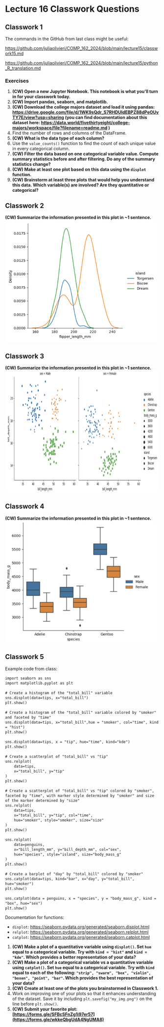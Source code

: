# Lecture 16 Classwork Questions

## Classwork 1

The commands in the GitHub from last class might be useful: 

https://github.com/juliaolivieri/COMP_162_2024/blob/main/lecture15/classwork15.md

https://github.com/juliaolivieri/COMP_162_2024/blob/main/lecture15/python_R_translation.md

### Exercises 

1. **(CW) Open a new Jupyter Notebook. This notebook is what you'll turn in for your classwork today.**
1. **(CW) Import pandas, seaborn, and matplotlib.**
1. **(CW) Download the college majors dataset and load it using pandas: https://drive.google.com/file/d/1WK9sQdr_S7RHDUIdEBPZ88dPeOUvTY7E/view?usp=sharing (you can find documentation about this dataset here: https://data.world/fivethirtyeight/college-majors/workspace/file?filename=readme.md
)**
1. Find the number of rows and columns of the DataFrame.
1. **(CW) What is the data type of each column?**
1. Use the `value_counts()`  function to find the count of each unique value in every categorical column.
1. **(CW) Filter the data based on one categorical variable value. Compute summary statistics before and after filtering. Do any of the summary statistics change?**
1. **(CW) Make at least one plot based on this data using the `displot` function.**
1. **(CW) Brainstorm at least three plots that would help you understand this data. Which variable(s) are involved? Are they quantitative or categorical?**

## Classwork 2

**(CW) Summarize the information presented in this plot in ~1 sentence.**
<img src="https://raw.githubusercontent.com/juliaolivieri/COMP_162_2024/main/lecture16/flipper_density.png" height="400" />

## Classwork 3

**(CW) Summarize the information presented in this plot in ~1 sentence.**
<img src="https://raw.githubusercontent.com/juliaolivieri/COMP_162_2024/main/lecture16/example_scatter.png" height="400" />

## Classwork 4

**(CW) Summarize the information presented in this plot in ~1 sentence.**
<img src="https://raw.githubusercontent.com/juliaolivieri/COMP_162_2024/main/lecture16/example_box.png" height="400" />

## Classwork 5

Example code from class:

```
import seaborn as sns
import matplotlib.pyplot as plt

# Create a histogram of the "total_bill" variable
sns.displot(data=tips, x="total_bill")
plt.show()

# Create a histogram of the "total_bill" variable colored by "smoker" and faceted by "time"
sns.displot(data=tips, x="total_bill",hue = "smoker", col="time", kind = "hist")
plt.show()

sns.displot(data=tips, x = "tip", hue="time", kind="kde")
plt.show()

# Create a scatterplot of "total_bill" vs "tip"
sns.relplot(
    data=tips,
    x="total_bill", y="tip"
)
plt.show()

# Create a scatterplot of "total_bill" vs "tip" colored by "smoker", faceted by "time", with marker style determined by "smoker" and size of the marker determined by "size"
sns.relplot(
    data=tips,
    x="total_bill", y="tip", col="time",
    hue="smoker", style="smoker", size="size"
)
plt.show()

sns.relplot(
    data=penguins,
    x="bill_length_mm", y="bill_depth_mm", col="sex",
    hue="species", style="island", size="body_mass_g"
)
plt.show()

# Create a barplot of "day" by "total_bill" colored by "smoker"
sns.catplot(data=tips, kind="bar", x="day", y="total_bill", hue="smoker")
plt.show()

sns.catplot(data = penguins, x = "species", y = "body_mass_g", kind = "box", hue="sex")
plt.show()
```

Documentation for functions:
* `displot`: https://seaborn.pydata.org/generated/seaborn.displot.html
* `relplot`: https://seaborn.pydata.org/generated/seaborn.relplot.html
* `catplot`: https://seaborn.pydata.org/generated/seaborn.catplot.html


1. **(CW) Make a plot of a quantitative variable using `displot()`. Set `hue` equal to a categorical variable. Try with `kind = "hist"` and `kind = "kde"`. Which provides a better representation of your data?**
1. **(CW) Make a plot of a categorical variable vs a quantitative variable using `catplot()`. Set `hue` equal to a categorical variable. Try with `kind` equal to each of the following: `"strip", "swarm", "box", "violin", "boxen", "point", "bar"`. Which provides the best representation of your data?**
1. **(CW) Create at least one of the plots you brainstormed in Classwork 1.**
1. Work on improving one of your plots so that it enhances understanding of the dataset. Save it by including `plt.savefig("my_img.png")` on the line before `plt.show()`.
1. **(CW) Submit your favorite plot: [https://forms.gle/SFBcSFnZg1i97er57](https://forms.gle/wkkeQbgUdA4NgUMA8)**



